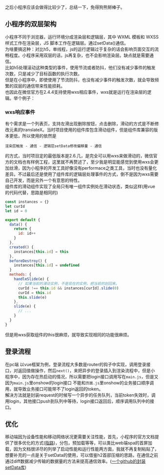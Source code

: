 之后小程序应该会做得比较少了，总结一下，免得狗熊掰棒子。
## 小程序的双层架构 ##
小程序不同于浏览器，运行环境分成渲染层和逻辑层，其中 WXML 模板和 WXSS 样式工作在渲染层，JS 脚本工作在逻辑层。通过setData()通信。  
为啥要搞这种：对比h5，单线程，js的运行逻辑过于复杂的话会影响页面交互的流畅程度。小程序采用双层的话，js再复杂，也不会影响渲染层。缺点就是需要通信。  
比如h5处理滚动这种类型的事件，使用节流或者防抖，他们没有减少事件的触发次数，只是减少了目标函数的执行次数。  
但是在小程序中，即使使用了节流防抖，也没有减少事件的触发次数，就会导致频繁的双层的通信带来性能损耗。  
也因此在微信官方在2.4.4支持使用wxs相应事件，wxs就是运行在渲染层的逻辑。举个例子：  

### wxs响应事件 ###
有个需求是一个列表页，支持左滑出现删除按钮，点击删除，滑动的方式是不断修改元素的translateX。当时项目使用的组件库包含滑动组件，但是组件库兼容的版本更低，所以使用的依然是   
```
渲染层触发 - 通信 - 逻辑层setData修改偏移量 - 通信  
``` 
的方式，当时项目定的最低版本是2.6.几，是完全可以用wxs来做滑动的，微信官方的文档也有样例工程，这里就不再赘述了，至少我是明显能感觉到使用wxs会更加丝滑，因为小程序的开发工具好像没有performace之类工具，当时也没有量化差异。不过最后还是使用了组件库的逻辑层处理事件的方式，倒不是因为wxs需要自己开发，而是另外一个有意思的特性。  
组件库的滑动组件实现了全局只有唯一组件实例处在滑动状态，类似这样(用vue的代码代替，思路是相同的)
```javascript
const instances = {}
let curId
let id = 0

export default {
  data() {
    return {
      id: id++
    }
  },
  created() {
    instances[this.id] = this
  },
  beforeDestroy() {
    instances[this.id] = undefined
  }
  methods: {
    handleSlide(e) {
      // 如果当前的滑动实例，不是现在的实例，把当前的划回来。
      curId !== this.id && instances[curId].slide(0)
      curId = this.id
      this.slide(e)
    },
    slide(e) {
      // ...
    }
  }
}
```
但是用wxs获取组件的this很麻烦，就导致实现相同的功能很麻烦。

## 登录流程 ##
在pc端 以vue框架为例，登录流程大多数是router的钩子中实现，调用登录接口，对返回值做操作，然后`next()`，来把异步的登录插入到渲染流程中，但是小程序中，因为存在热启动的情况，所以需要把login接口调用写在`main.js`，但是又因为`main.js`里onshow的login接口 不能和`页面.js`里onshow的业务接口顺序调用，就导致业务接口可能带不了login返回的token。  
解决方法就是封装request的时候写一个异步的任务队列，当前token失效时，调用login，其他接口push到队列中等待，login接口返回后，顺序调用队列中的接口。 
## 优化 ##
移动端因为设备性能和移动网络状况更需要关注性能，首先，小程序的官方文档提供了很多优化的方式([指路](https://developers.weixin.qq.com/miniprogram/dev/framework/performance/))，分包，预加载等等，可以类比web端spa的首屏加载，因为文档很详尽的列举了启动性能和运行性能两方面，我就不再复制粘贴了，想要补充的一点是关于setData的使用，可以借鉴h2首部压缩的思路，在通信之前通过diff数据减少传输的数据量的方法来提高通信效率。([一个github的封装setData库](https://github.com/lpcong/miniprogram-diff))